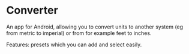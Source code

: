 Converter
=========
An app for Android, allowing you to convert units to another system (eg from metric to imperial) or from for example feet to inches.

Features: presets which you can add and select easily.
